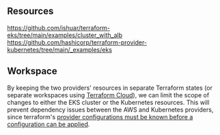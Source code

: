 ## Resources
https://github.com/ishuar/terraform-eks/tree/main/examples/cluster_with_alb
https://github.com/hashicorp/terraform-provider-kubernetes/tree/main/_examples/eks

## Workspace
By keeping the two providers' resources in separate Terraform states (or separate workspaces using [Terraform Cloud](https://app.terraform.io/)), we can limit the scope of changes to either the EKS cluster or the Kubernetes resources. This will prevent dependency issues between the AWS and Kubernetes providers, since terraform's [provider configurations must be known before a configuration can be applied](https://www.terraform.io/docs/language/providers/configuration.html).